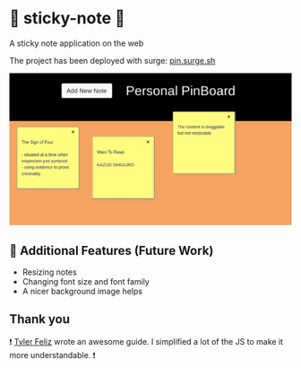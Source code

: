# :bookmark: sticky-note :bookmark:
A sticky note application on the web

The project has been deployed with surge: [pin.surge.sh](https://pin.surge.sh)

![example](example.png)

## :seedling: Additional Features (Future Work)
- Resizing notes
- Changing font size and font family
- A nicer background image helps

## Thank you

:exclamation: [Tyler Feliz](https://www.admixweb.com/create-a-posticks-sticky-notes-app-with-html5-css3-and-jquery/) wrote an awesome guide. I simplified a lot of the JS to make it more understandable. :exclamation:
